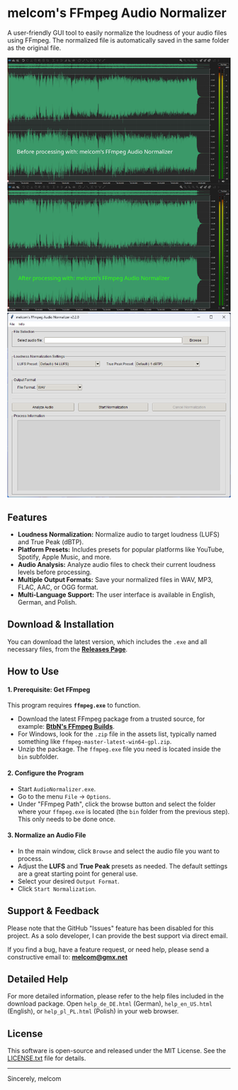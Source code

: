 # melcom's FFmpeg Audio Normalizer

A user-friendly GUI tool to easily normalize the loudness of your audio files using FFmpeg. The normalized file is automatically saved in the same folder as the original file.

![Screenshot of the main interface](https://github.com/melcom-creations/melcoms-ffmpeg-audio-normalizer/blob/main/images/Screenshot%202025-01-22%20175408_.png?raw=true)
![Screenshot of the options dialog](https://github.com/melcom-creations/melcoms-ffmpeg-audio-normalizer/blob/main/images/Screenshot%202025-02-28%20074549.png?raw=true)

## Features

*   **Loudness Normalization:** Normalize audio to target loudness (LUFS) and True Peak (dBTP).
*   **Platform Presets:** Includes presets for popular platforms like YouTube, Spotify, Apple Music, and more.
*   **Audio Analysis:** Analyze audio files to check their current loudness levels before processing.
*   **Multiple Output Formats:** Save your normalized files in WAV, MP3, FLAC, AAC, or OGG format.
*   **Multi-Language Support:** The user interface is available in English, German, and Polish.

## Download & Installation

You can download the latest version, which includes the `.exe` and all necessary files, from the **[Releases Page](https://github.com/melcom-creations/melcoms-ffmpeg-audio-normalizer/releases/latest)**.

## How to Use

#### 1. Prerequisite: Get FFmpeg
This program requires **`ffmpeg.exe`** to function.
*   Download the latest FFmpeg package from a trusted source, for example: **[BtbN's FFmpeg Builds](https://github.com/BtbN/FFmpeg-Builds/releases/tag/latest)**.
*   For Windows, look for the `.zip` file in the assets list, typically named something like `ffmpeg-master-latest-win64-gpl.zip`.
*   Unzip the package. The `ffmpeg.exe` file you need is located inside the `bin` subfolder.

#### 2. Configure the Program
*   Start `AudioNormalizer.exe`.
*   Go to the menu `File` -> `Options`.
*   Under "FFmpeg Path", click the browse button and select the folder where your `ffmpeg.exe` is located (the `bin` folder from the previous step). This only needs to be done once.

#### 3. Normalize an Audio File
*   In the main window, click `Browse` and select the audio file you want to process.
*   Adjust the **LUFS** and **True Peak** presets as needed. The default settings are a great starting point for general use.
*   Select your desired `Output Format`.
*   Click `Start Normalization`.

## Support & Feedback

Please note that the GitHub "Issues" feature has been disabled for this project. As a solo developer, I can provide the best support via direct email.

If you find a bug, have a feature request, or need help, please send a constructive email to:
**[melcom@gmx.net](mailto:melcom@gmx.net)**

## Detailed Help

For more detailed information, please refer to the help files included in the download package. Open `help_de_DE.html` (German), `help_en_US.html` (English), or `help_pl_PL.html` (Polish) in your web browser.

## License

This software is open-source and released under the MIT License. See the [LICENSE.txt](License.txt) file for details.

---

Sincerely,
melcom

